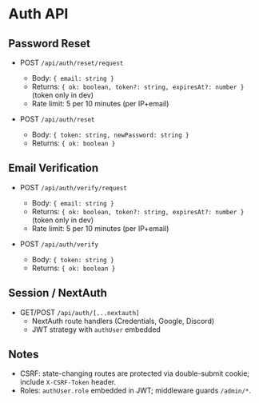 # Auth API

## Password Reset

- POST `/api/auth/reset/request`
  - Body: `{ email: string }`
  - Returns: `{ ok: boolean, token?: string, expiresAt?: number }` (token only in dev)
  - Rate limit: 5 per 10 minutes (per IP+email)

- POST `/api/auth/reset`
  - Body: `{ token: string, newPassword: string }`
  - Returns: `{ ok: boolean }`

## Email Verification

- POST `/api/auth/verify/request`
  - Body: `{ email: string }`
  - Returns: `{ ok: boolean, token?: string, expiresAt?: number }` (token only in dev)
  - Rate limit: 5 per 10 minutes (per IP+email)

- POST `/api/auth/verify`
  - Body: `{ token: string }`
  - Returns: `{ ok: boolean }`

## Session / NextAuth

- GET/POST `/api/auth/[...nextauth]`
  - NextAuth route handlers (Credentials, Google, Discord)
  - JWT strategy with `authUser` embedded

## Notes

- CSRF: state-changing routes are protected via double-submit cookie; include `X-CSRF-Token` header.
- Roles: `authUser.role` embedded in JWT; middleware guards `/admin/*`.
